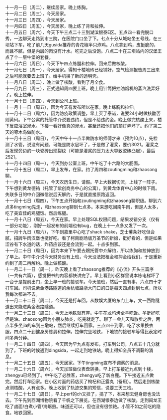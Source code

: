
十一月一日（周二），继续居家。晚上练胸。</br>
十一月二日（周三），今天居家。</br>
十一月三日（周四），今天居家。</br>
十一月四日（周五），今天居家，晚上练了背和拉伸。</br>
十一月五日（周六），今天下午三点二十三到湖滨银泰E区。五点四十看完脱口秀，一边聊天走路到市三院，在医院门口坐了下。七点十分从城站坐五号线，在三坝站下车，吃了前几天gusida推荐的青花椒半只炸鸡。八点拿到鸡，皮挺脆的，而且不腻，但是内层的肉没有汁水。吃完之后没饱。八点二十在三坝站内的汉堡王点了个一层牛堡的套餐。</br>
十一月六日（周日），今天下午四点练腿和拉伸。回来后做核酸。</br>
十一月七日（周一），今天居家。得知十楼地砖已经铺好，空气检测报告周三出来之后可能就要去上班了。给手机换了新的透明壳。</br>
十一月八日（周二），晚上做了核酸，看到了月全食。</br>
十一月九日（周三），正式通知周四要上班。晚上用针筒把抽油烟机的蒸汽洗弄好了。晚上拉伸。</br>
十一月十日（周四），今天到公司上班。</br>
十一月十一日（周五），因为今天有发布所以在家。晚上练胸和拉伸。</br>
十一月十二日（周六），因为防疫政策调整，早上买了泰诺，说要24小时做核酸否则黄码。下午公寓的托管中介说要违约，但是不给违约金。晚上做完核酸上来，楼下反应浴室渗水。下楼一看好像真的渗水，甚至还把他们的顶灯弄坏了。约了第二天的啄木鸟做防水。</br>
十一月十三日（周日），今天中午十一点半做防水的师傅才来（预约10点），先检测了水管，说没有问题，可能是防水层坏了，于是做了灌浆，要价3021。灌浆之后发现旁边的一块瓷砖出现裂纹（可能是灌浆的压力太大导致瓷砖凸起），最后2521。</br>
十一月十四日（周一），今天到办公室上班，中午吃了十六路的大肠面。</br>
十一月十五日（周二），早上发布，在家。约了周四和zoutingming和zhaosong聊。</br>
十一月十六日（周三），今天农历生日，请假。早上大数据切流，上线了一阵子。下午想到黄龙德祐（托管了紫创商务中心的公寓），到黄龙体育中心的时候下雨。失联多日的中介回微信说后天解约，于是就直接原路返回。</br>
十一月十七日（周四），下午五点开始和zoutingming和zhaosong聊职级。聊到六点多tingming先走，和zhaosong聊到七点多。本来想吃闽南牛肉，但是人太多，吃了美宜佳的鸡腿饭。然后练腿。</br>
十一月十八日（周五），今天在家。早上处理SQL权限问题，结果发错分支（仅有一部分功能），刚好一起发布的前端也有bug，在晚上十一点多又发了一次。</br>
十一月十九日（周六），下午到嘉里中心吃了shack shake，芝士薯条好吃但会腻，招牌牛肉汉堡也挺好吃。看了柯南剧场版万圣节的新娘，挺好看的，但是如果涩谷有下水道的话，炸药应该还是会流到一起。十点多到家。</br>
十一月二十日（周日），因为本来下午要去跟托管中介解约，所以练胸和拉伸放到了早上。中午中介说今天财务没有上班，今天没法把租金和押金给我们，于是重新约到了周二再解约。晚上做核酸。</br>
十一月二十一日（周一），昨天晚上看了zhaosong推荐的《心流》开头三篇序（一共有六篇），感觉把书的内容都快讲完了。早上看到小区群里说本栋电梯坏了一台于是提前出门，坐上早一班的接驳车。今天值班，然后一直有事，六点四十才打车回。司机说紫金港路隧道的余杭塘路浙大门口的口是每天四点封到七点，所以我每次都进不去。</br>
十一月二十二日（周二），今天还是打车回。从数娱大厦的东门上车，文一西路隧道出来能进紫金港路隧道。</br>
十一月二十三日（周三），今天上地铁就有座。中午在龙坞烤全羊吃饭。羊挺好吃但是油。zhaosong因为小朋友肺炎，吃完就走了。聊了一会儿天和散步之后，两点半多坐jia的车到三墩站，然后继续打车回家。三点四十到家，吃了水果换衣服，四点二十到健身房练肩和拉伸。拉伸完坐地铁，下地铁的接驳车等得比表定时间多两分钟。</br>
十一月二十四日（周四），今天因为早九点有发布，打车到公司，八点五十几分就到了。下班的时候遇到dingsida，一起走到地铁站。晚上得知全员不调薪的消息。</br>
十一月二十五日（周五），今天居家。下午tingming宣布不调薪的消息。</br>
十一月二十六日（周六），今天加班做仪表盘转换。早上打车接近九点到十楼，zhengyu已经到了。中午吃了必胜客，zhengyu吃了新白鹿。下午接近五点做完。然后打车回家。在小区对面的药店买了枸杞和正露丸（备用）。然后走到核酸点测核酸，人有点多。晚上收到了轨迹交集的短信，说要三天三检。</br>
十一月二十七日（周日），早上perf的ch又挂了，搞了下，本来想去健身房也没法去。下午先到西湖博物院看了千帆之下展览。在西湖银泰边做了核酸。走到闽龙王吃了卤面/白煮小管/海蛎煎。味道还可以，但也没有很惊艳。小管不如之前吃的隐食。地铁回家。</br>
